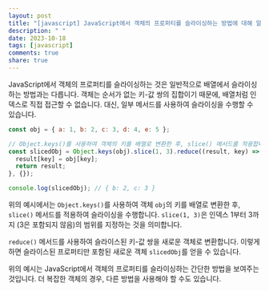 ```yaml
---
layout: post
title: "[javascript] JavaScript에서 객체의 프로퍼티를 슬라이싱하는 방법에 대해 알려주세요."
description: " "
date: 2023-10-18
tags: [javascript]
comments: true
share: true
---
```


JavaScript에서 객체의 프로퍼티를 슬라이싱하는 것은 일반적으로 배열에서 슬라이싱하는 방법과는 다릅니다. 객체는 순서가 없는 키-값 쌍의 집합이기 때문에, 배열처럼 인덱스로 직접 접근할 수 없습니다. 대신, 일부 메서드를 사용하여 슬라이싱을 수행할 수 있습니다.

```javascript
const obj = { a: 1, b: 2, c: 3, d: 4, e: 5 };

// Object.keys()를 사용하여 객체의 키를 배열로 변환한 후, slice() 메서드를 적용합니다.
const slicedObj = Object.keys(obj).slice(1, 3).reduce((result, key) => {
  result[key] = obj[key];
  return result;
}, {});

console.log(slicedObj); // { b: 2, c: 3 }
```

위의 예시에서는 `Object.keys()`를 사용하여 객체 `obj`의 키를 배열로 변환한 후, `slice()` 메서드를 적용하여 슬라이싱을 수행합니다. `slice(1, 3)`은 인덱스 1부터 3까지 (3은 포함되지 않음)의 범위를 지정하는 것을 의미합니다.

`reduce()` 메서드를 사용하여 슬라이스된 키-값 쌍을 새로운 객체로 변환합니다. 이렇게 하면 슬라이스된 프로퍼티만 포함된 새로운 객체 `slicedObj`를 얻을 수 있습니다.

위의 예시는 JavaScript에서 객체의 프로퍼티를 슬라이싱하는 간단한 방법을 보여주는 것입니다. 더 복잡한 객체의 경우, 다른 방법을 사용해야 할 수도 있습니다.